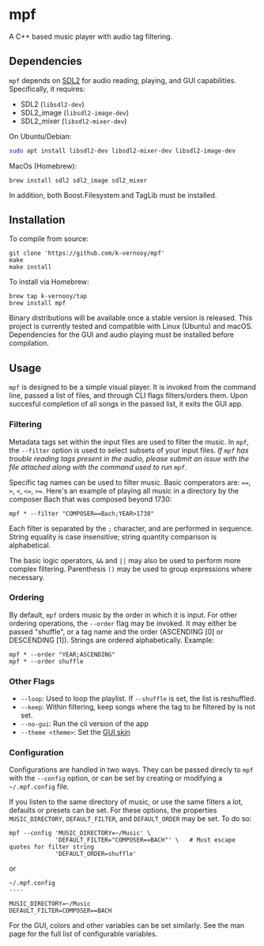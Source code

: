# mpf
A C++ based music player with audio tag filtering.

## Dependencies
`mpf` depends on [SDL2](https://www.libsdl.org/download-2.0.php) for audio reading, playing, and GUI capabilities. Specifically, it requires:
- SDL2 (`libsdl2-dev`)
- SDL2_image (`libsdl2-image-dev`)
- SDL2_mixer (`libsdl2-mixer-dev`)

On Ubuntu/Debian:
```bash
sudo apt install libsdl2-dev libsdl2-mixer-dev libsdl2-image-dev
```
MacOs (Homebrew):
```
brew install sdl2 sdl2_image sdl2_mixer
```
In addition, both Boost.Filesystem and TagLib must be installed.


## Installation

To compile from source:
```
git clone 'https://github.com/k-vernooy/mpf'
make
make install
```

To install via Homebrew:
```
brew tap k-vernooy/tap
brew install mpf
```

Binary distributions will be available once a stable version is released. This project is currently tested and compatible with Linux (Ubuntu) and macOS. Dependencies for the GUI and audio playing must be installed before compilation.

## Usage
`mpf` is designed to be a simple visual player. It is invoked from the command line, passed a list of files, and through CLI flags filters/orders them. Upon succesful completion of all songs in the passed list, it exits the GUI app.

### Filtering
Metadata tags set within the input files are used to filter the music. In `mpf`, the `--filter` option is used to select subsets of your input files. *If `mpf` has trouble reading tags present in the audio, please submit an issue with the file attached along with the command used to run `mpf`*.

Specific tag names can be used to filter music. Basic comperators are: `==`, `>`, `<`, `<=`, `>=`.
Here's an example of playing all music in a directory by the composer Bach that was composed beyond 1730:
```
mpf * --filter "COMPOSER==Bach;YEAR>1730"
```
Each filter is separated by the `;` character, and are performed in sequence. String equality is case insensitive; string quantity comparison is alphabetical.

The basic logic operators, `&&` and `||` may also be used to perform more complex filtering. Parenthesis `()` may be used to group expressions where necessary.

### Ordering
By default, `mpf` orders music by the order in which it is input. For other ordering operations, the `--order` flag may be invoked. It may either be passed "shuffle", or a tag name and the order (ASCENDING [0] or DESCENDING [1]). Strings are ordered alphabetically. Example:
```
mpf * --order "YEAR;ASCENDING"
mpf * --order shuffle
```
### Other Flags
- `--loop`: Used to loop the playlist. If `--shuffle` is set, the list is reshuffled.
- `--keep`: Within filtering, keep songs where the tag to be filtered by is not set.
- `--no-gui`: Run the cli version of the app
- `--theme <theme>`: Set the [GUI skin](https://example.com)

### Configuration
Configurations are handled in two ways. They can be passed direcly to `mpf` with the `--config` option, or can be set by creating or modifying a `~/.mpf.config` file.

If you listen to the same directory of music, or use the same filters a lot, defaults or presets can be set. For these options, the properties `MUSIC_DIRECTORY`, `DEFAULT_FILTER`, and `DEFAULT_ORDER` may be set. To do so:
```
mpf --config 'MUSIC_DIRECTORY=~/Music' \
             'DEFAULT_FILTER="COMPOSER==BACH"' \   # Must escape quotes for filter string
             'DEFAULT_ORDER=shuffle'
```

or

```
~/.mpf.config
----

MUSIC_DIRECTORY=~/Music
DEFAULT_FILTER=COMPOSER==BACH
```

For the GUI, colors and other variables can be set similarly. See the man page for the full list of configurable variables.

